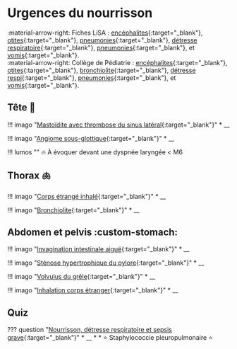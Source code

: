 # Urgences du nourrisson

:material-arrow-right: Fiches LiSA : [encéphalites](https://livret.uness.fr/lisa/M%C3%A9ningites,_m%C3%A9ningoenc%C3%A9phalites,_abc%C3%A8s_c%C3%A9r%C3%A9bral_chez_l%E2%80%99adulte_et_l%E2%80%99enfant){:target="_blank"}, [otites](https://livret.uness.fr/lisa/Otites_infectieuses_de_l%E2%80%99adulte_et_de_l%E2%80%99enfant){:target="_blank"}, [pneumonies](https://livret.uness.fr/lisa/Infections_broncho_pulmonaires_communautaires_de_l%E2%80%99adulte_et_de_l%E2%80%99enfant){:target="_blank"}, [détresse respiratoire](https://livret.uness.fr/lisa/D%C3%A9tresse_et_insuffisance_respiratoire_aig%C3%BCe_du_nourrisson,_de_l%E2%80%99enfant_et_de_l%E2%80%99adulte){:target="_blank"}, [pneumonies](https://livret.uness.fr/lisa/Infections_broncho_pulmonaires_communautaires_de_l%E2%80%99adulte_et_de_l%E2%80%99enfant){:target="_blank"}, et [vomis](https://livret.uness.fr/lisa/Vomissements_du_nourrisson,_de_l%E2%80%99enfant_et_de_l%E2%80%99adulte){:target="_blank"}.  
:material-arrow-right: Collège de Pédiatrie : [encéphalites](https://www.pedia-univ.fr/deuxieme-cycle/referentiel/infectiologie/meningites-meningo-encephalites){:target="_blank"}, [otites](https://www.pedia-univ.fr/deuxieme-cycle/referentiel/infectiologie/otites){:target="_blank"}, [bronchiolite](https://www.pedia-univ.fr/deuxieme-cycle/referentiel/pneumologie-cardiologie/bronchiolite-aigue-du-nourrisson){:target="_blank"}, [détresse respi](https://www.pedia-univ.fr/deuxieme-cycle/referentiel/pneumologie-cardiologie/detresse-respiratoire-aigue){:target="_blank"}, [pneumonies](https://www.pedia-univ.fr/deuxieme-cycle/referentiel/pneumologie-cardiologie/pneumonies-aigues-communautaires){:target="_blank"}, et [vomis](https://www.pedia-univ.fr/deuxieme-cycle/referentiel/gastroenterologie-nutrition-chirurgie-abdominopelvienne/vomissements){:target="_blank"}.


## Tête :baby:

!!! imago "[Mastoïdite avec thrombose du sinus latéral](){:target="_blank"}"
    * __

!!! imago "[Angiome sous-glottique](){:target="_blank"}"
    * __

!!! lumos ""
    :fire: À évoquer devant une dyspnée laryngée < M6


## Thorax :lungs:

!!! imago "[Corps étrangé inhalé](){:target="_blank"}"
    * __

!!! imago "[Bronchiolite](){:target="_blank"}"
    * __


## Abdomen et pelvis :custom-stomach:

!!! imago "[Invagination intestinale aiguë](){:target="_blank"}"
    * __

!!! imago "[Sténose hypertrophique du pylore](){:target="_blank"}"
    * __

!!! imago "[Volvulus du grêle](){:target="_blank"}"
    * __

!!! imago "[Inhalation corps étranger](){:target="_blank"}"
    * __


## Quiz

??? question "[Nourrisson, détresse respiratoire et sepsis grave](){:target="_blank"}"
    * __
    * 
    * :star: Staphylococcie pleuropulmonaire :star: